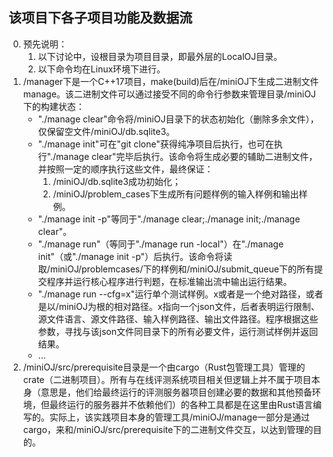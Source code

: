 ## 该项目下各子项目功能及数据流

0. 预先说明：
   1. 以下讨论中，设根目录为项目目录，即最外层的LocalOJ目录。
   2. 以下命令均在Linux环境下进行。
1. /manager下是一个C++17项目，make(build)后在/miniOJ下生成二进制文件manage。该二进制文件可以通过接受不同的命令行参数来管理目录/miniOJ下的构建状态：
   - "./manage clear"命令将/miniOJ目录下的状态初始化（删除多余文件），仅保留空文件/miniOJ/db.sqlite3。
   - "./manage init"可在"git clone"获得纯净项目后执行，也可在执行"./manage clear"完毕后执行。该命令将生成必要的辅助二进制文件，并按照一定的顺序执行这些文件，最终保证：
      1. /miniOJ/db.sqlite3成功初始化；
      2. /miniOJ/problem_cases下生成所有问题样例的输入样例和输出样例。
   - "./manage init -p"等同于"./manage clear;./manage init;./manage clear"。
   - "./manage run"（等同于"./manage run -local"）在"./manage init"（或"./manage init -p"）后执行。该命令将读取/miniOJ/problemcases/下的样例和/miniOJ/submit_queue下的所有提交程序并运行核心程序进行判题，在标准输出流中输出运行结果。
   - "./manage run --cfg=x"运行单个测试样例。x或者是一个绝对路径，或者是以/miniOJ为根的相对路径。x指向一个json文件，后者表明运行限制、源文件语言、源文件路径、输入样例路径、输出文件路径。程序根据这些参数，寻找与该json文件同目录下的所有必要文件，运行测试样例并返回结果。
   - ...
2. /miniOJ/src/prerequisite目录是一个由cargo（Rust包管理工具）管理的crate（二进制项目）。所有与在线评测系统项目相关但逻辑上并不属于项目本身（意思是，他们给最终运行的评测服务器项目创建必要的数据和其他预备环境，但最终运行的服务器并不依赖他们）的各种工具都是在这里由Rust语言编写的。实际上，该实践项目本身的管理工具/miniOJ/manage一部分是通过cargo，来和/miniOJ/src/prerequisite下的二进制文件交互，以达到管理的目的。